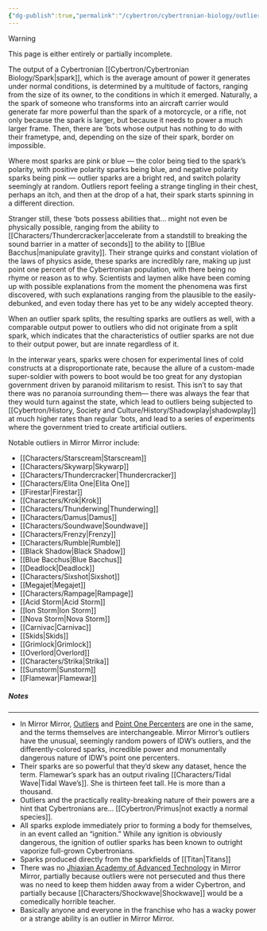 ```yaml
---
{"dg-publish":true,"permalink":"/cybertron/cybertronian-biology/outlier/"}
---
```

  
>[!warning] 
>This page is either entirely or partially incomplete. 

The output of a Cybertronian [[Cybertron/Cybertronian Biology/Spark\|spark]], which is the average amount of power it generates under normal conditions, is determined by a multitude of factors, ranging from the size of its owner, to the conditions in which it emerged. Naturally, a the spark of someone who transforms into an aircraft carrier would generate far more powerful than the spark of a motorcycle, or a rifle, not only because the spark is larger, but because it needs to power a much larger frame. Then, there are ‘bots whose output has nothing to do with their frametype, and, depending on the size of their spark, border on impossible. 

Where most sparks are pink or blue — the color being tied to the spark’s polarity, with positive polarity sparks being blue, and negative polarity sparks being pink — outlier sparks are a bright red, and switch polarity seemingly at random. Outliers report feeling a strange tingling in their chest, perhaps an itch, and then at the drop of a hat, their spark starts spinning in a different direction. 

Stranger still, these ‘bots possess abilities that… might not even be physically possible, ranging from the ability to [[Characters/Thundercracker\|accelerate from a standstill to breaking the sound barrier in a matter of seconds]] to the ability to [[Blue Bacchus\|manipulate gravity]]. Their strange quirks and constant violation of the laws of physics aside, these sparks are incredibly rare, making up just point one percent of the Cybertronian population, with there being no rhyme or reason as to why. Scientists and laymen alike have been coming up with possible explanations from the moment the phenomena was first discovered, with such explanations ranging from the plausible to the easily-debunked, and even today there has yet to be any widely accepted theory.

When an outlier spark splits, the resulting sparks are outliers as well, with a comparable output power to outliers who did not originate from a split spark, which indicates that the characteristics of outlier sparks are not due to their output power, but are innate regardless of it.

In the interwar years, sparks were chosen for experimental lines of cold constructs at a disproportionate rate, because the allure of a custom-made super-soldier with powers to boot would be too great for any dystopian government driven by paranoid militarism to resist. This isn’t to say that there was no paranoia surrounding them— there was always the fear that they would turn against the state, which lead to outliers being subjected to [[Cybertron/History, Society and Culture/History/Shadowplay\|shadowplay]] at much higher rates than regular ‘bots, and lead to a series of experiments where the government tried to create artificial outliers.

Notable outliers in Mirror Mirror include:
- [[Characters/Starscream\|Starscream]]
- [[Characters/Skywarp\|Skywarp]]
- [[Characters/Thundercracker\|Thundercracker]]
- [[Characters/Elita One\|Elita One]]
- [[Firestar\|Firestar]]
- [[Characters/Krok\|Krok]]
- [[Characters/Thunderwing\|Thunderwing]]
- [[Characters/Damus\|Damus]]
- [[Characters/Soundwave\|Soundwave]]
- [[Characters/Frenzy\|Frenzy]]
- [[Characters/Rumble\|Rumble]]
- [[Black Shadow\|Black Shadow]]
- [[Blue Bacchus\|Blue Bacchus]]
- [[Deadlock\|Deadlock]]
- [[Characters/Sixshot\|Sixshot]]
- [[Megajet\|Megajet]]
- [[Characters/Rampage\|Rampage]]
- [[Acid Storm\|Acid Storm]]
- [[Ion Storm\|Ion Storm]]
- [[Nova Storm\|Nova Storm]]
- [[Carnivac\|Carnivac]]
- [[Skids\|Skids]]
- [[Grimlock\|Grimlock]]
- [[Overlord\|Overlord]]
- [[Characters/Strika\|Strika]]
- [[Sunstorm\|Sunstorm]]
- [[Flamewar\|Flamewar]]
##### Notes
---
- In Mirror Mirror, [Outliers](https://tfwiki.net/wiki/Outlier_(group)) and [Point One Percenters](https://tfwiki.net/wiki/Point_One_Percenter) are one in the same, and the terms themselves are interchangeable.  Mirror Mirror’s outliers have the unusual, seemingly random powers of IDW’s outliers, and the differently-colored sparks, incredible power and monumentally dangerous nature of IDW’s point one percenters.
- Their sparks are so powerful that they’d skew any dataset, hence the term. Flamewar’s spark has an output rivaling [[Characters/Tidal Wave\|Tidal Wave’s]]. She is thirteen feet tall. He is more than a thousand. 
- Outliers and the practically reality-breaking nature of their powers are a hint that Cybertronians are… [[Cybertron/Primus\|not exactly a normal species]]. 
- All sparks explode immediately prior to forming a body for themselves, in an event called an “ignition.” While any ignition is obviously dangerous, the ignition of outlier sparks has been known to outright vaporize full-grown Cybertronians. 
- Sparks produced directly from the sparkfields of [[Titan\|Titans]] 
- There was no [Jhiaxian Academy of Advanced Technology](https://tfwiki.net/wiki/Jhiaxian_Academy_of_Advanced_Technology) in Mirror Mirror, partially because outliers were not persecuted and thus there was no need to keep them hidden away from a wider Cybertron, and partially because [[Characters/Shockwave\|Shockwave]] would be a comedically horrible teacher. 
- Basically anyone and everyone in the franchise who has a wacky power or a strange ability is an outlier in Mirror Mirror. 